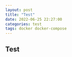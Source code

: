 ```yaml
---
layout: post
title: "Test"
date: 2022-06-25 22:27:00
categories: test
tags: docker docker-compose
---
```


## Test
